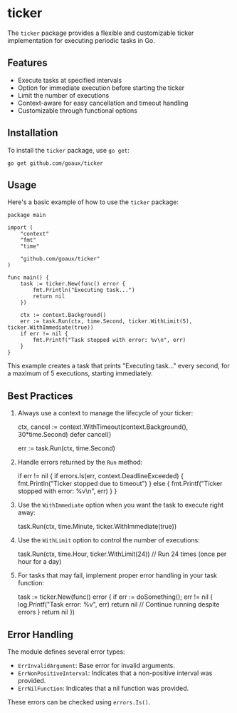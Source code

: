 # ticker
The `ticker` package provides a flexible and customizable ticker implementation for executing periodic tasks in Go.

## Features

- Execute tasks at specified intervals
- Option for immediate execution before starting the ticker
- Limit the number of executions
- Context-aware for easy cancellation and timeout handling
- Customizable through functional options

## Installation

To install the `ticker` package, use `go get`:

    go get github.com/goaux/ticker

## Usage

Here's a basic example of how to use the `ticker` package:

    package main

    import (
        "context"
        "fmt"
        "time"

        "github.com/goaux/ticker"
    )

    func main() {
        task := ticker.New(func() error {
            fmt.Println("Executing task...")
            return nil
        })

        ctx := context.Background()
        err := task.Run(ctx, time.Second, ticker.WithLimit(5), ticker.WithImmediate(true))
        if err != nil {
            fmt.Printf("Task stopped with error: %v\n", err)
        }
    }

This example creates a task that prints "Executing task..." every second, for a maximum of 5 executions, starting immediately.

## Best Practices

1. Always use a context to manage the lifecycle of your ticker:

    ctx, cancel := context.WithTimeout(context.Background(), 30*time.Second)
    defer cancel()

    err := task.Run(ctx, time.Second)

2. Handle errors returned by the `Run` method:

    if err != nil {
        if errors.Is(err, context.DeadlineExceeded) {
            fmt.Println("Ticker stopped due to timeout")
        } else {
            fmt.Printf("Ticker stopped with error: %v\n", err)
        }
    }

3. Use the `WithImmediate` option when you want the task to execute right away:

    task.Run(ctx, time.Minute, ticker.WithImmediate(true))

4. Use the `WithLimit` option to control the number of executions:

    task.Run(ctx, time.Hour, ticker.WithLimit(24)) // Run 24 times (once per hour for a day)

5. For tasks that may fail, implement proper error handling in your task function:

    task := ticker.New(func() error {
        if err := doSomething(); err != nil {
            log.Printf("Task error: %v", err)
            return nil // Continue running despite errors
        }
        return nil
    })

## Error Handling

The module defines several error types:

- `ErrInvalidArgument`: Base error for invalid arguments.
- `ErrNonPositiveInterval`: Indicates that a non-positive interval was provided.
- `ErrNilFunction`: Indicates that a nil function was provided.

These errors can be checked using `errors.Is()`.
